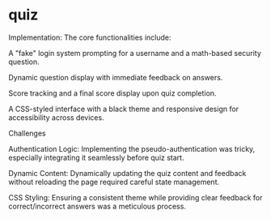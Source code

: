 # quiz
Implementation:
The core functionalities include:


A "fake" login system prompting for a username and a math-based security question.


Dynamic question display with immediate feedback on answers.


Score tracking and a final score display upon quiz completion.


A CSS-styled interface with a black theme and responsive design for accessibility across devices.


Challenges


Authentication Logic: Implementing the pseudo-authentication was tricky, especially integrating it seamlessly before quiz start.


Dynamic Content: Dynamically updating the quiz content and feedback without reloading the page required careful state management.


CSS Styling: Ensuring a consistent theme while providing clear feedback for correct/incorrect answers was a meticulous process.
